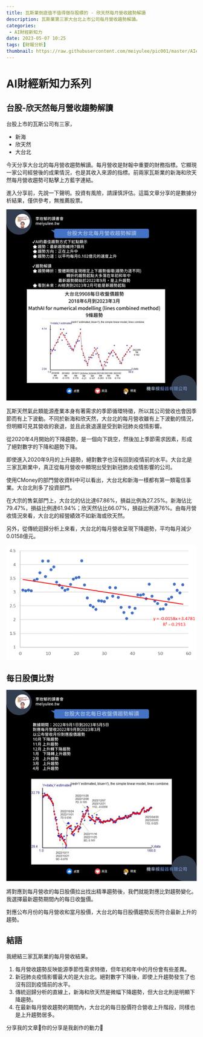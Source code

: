 ```yaml
---
title: 瓦斯業倒底值不值得做存股標的 - 欣天然每月營收趨勢解讀
description: 瓦斯業第三家大台北上市公司每月營收趨勢解讀。
categories:
 - AI財經新知力
date: 2023-05-07 10:25
tags: [財報分析]
thumbnail: https://raw.githubusercontent.com/meiyulee/pic001/master/AIecon/AIECON%20(27).JPG
---
```


# AI財經新知力系列

## 台股-欣天然每月營收趨勢解讀

台股上市的瓦斯公司有三家，

- 新海
- 欣天然
- 大台北

今天分享大台北的每月營收趨勢解讀。每月營收是財報中重要的財務指標。它顯現一家公司經營後的成果情況，也是其收入來源的指標。前兩家瓦斯業的新海和欣天然每月營收趨勢可點擊上方藍字連結。

進入分享前，先說一下聲明。投資有風險，請謹慎評估。這篇文章分享的是數據分析結果，僅供參考，無推薦股票。

![](https://raw.githubusercontent.com/meiyulee/pic001/master/AIecon/AIECON%20(27).JPG)

瓦斯天然氣此類能源產業本身有著需求的季節循環特徵，所以其公司營收也會因季節而有上下波動。不同於新海和欣天然，大台北的每月營收雖有上下波動的情況，但明顯可見其營收的衰退，並且此衰退還是受到新冠肺炎疫情影響。

從2020年4月開始的下降趨勢，是一個向下跳空，然後加上季節需求因素，形成了絕對數字的下降和趨勢下降。

即使進入2020年9月的上升趨勢，絕對數字也沒有回到疫情前的水平。大台北是三家瓦斯業中，真正從每月營收中顯現出受到新冠肺炎疫情影響的公司。

使用CMoney的部門營收資料中可以看出，大台北和新海一樣都有第一類電信事業。大台北則多了投資部門。

在大宗的售氣部門上，大台北的佔比達67.86%，損益比例為27.25%。新海佔比79.47%，損益比例達61.94%；欣天然佔比66.07%，損益比例達76%。由每月營收情況來看，大台北的經營績效不如新海或欣天然。

另外，從傳統迴歸分析上來看，大台北的每月營收呈現下降趨勢，平均每月減少0.0158億元。

![](https://raw.githubusercontent.com/meiyulee/pic001/master/AIecon/potato_5360465f-39af-47b6-92c2-ef20971b729b_31ee577dc401b1a5140ab588986641dd69972ee2.png)

## 每日股價比對

![](https://raw.githubusercontent.com/meiyulee/pic001/master/AIecon/AIECON%20(28).JPG)

將對應到每月營收的每日股價拉出找出精準趨勢後，我們就能對應比對趨勢變化。我選擇最新趨勢期間內的每日收盤價。

對應公布月份的每月營收和當月股價，大台北的每日股價趨勢反而符合最新上升的趨勢。

## 結語

我總結三家瓦斯業的每月營收結果。

1. 每月營收趨勢反映能源季節性需求特徵，但年初和年中的月份會有些差異。
2. 新冠肺炎疫情影響最大的是大台北。絕對數字下降後，即使上升趨勢發生了也沒有回到疫情前的水平。
3. 傳統迴歸分析的直線上，新海和欣天然是微幅下降趨勢，但大台北則是明顯下降趨勢。
4. 在最新每月營收趨勢的期間內，大台北的每日股價符合營收上升階段，同樣也是上升趨勢居多。

分享我的文章💎你的分享是我創作的動力💎
